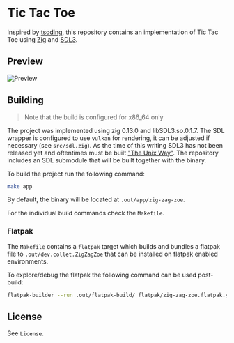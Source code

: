 # Tic Tac Toe

Inspired by [tsoding](https://www.youtube.com/watch?v=gCVMkKgs3uQ), this repository contains an implementation of Tic Tac Toe using [Zig](https://ziglang.org/) and [SDL3](https://wiki.libsdl.org/SDL3/FrontPage).

## Preview

![Preview](./preview.png)

## Building

> Note that the build is configured for x86_64 only

The project was implemented using zig 0.13.0 and libSDL3.so.0.1.7. The SDL wrapper is configured to use `vulkan` for rendering, it can be adjusted if necessary (see `src/sdl.zig`). As the time of this writing SDL3 has not been released yet and oftentimes must be built ["The Unix Way"](https://wiki.libsdl.org/SDL3/Installation). The repository includes an SDL submodule that will be built together with the binary.

To build the project run the following command:

```sh
make app
```

By default, the binary will be located at `.out/app/zig-zag-zoe`.

For the individual build commands check the `Makefile`.

### Flatpak

The `Makefile` contains a `flatpak` target which builds and bundles a flatpak file to `.out/dev.collet.ZigZagZoe` that can be installed on flatpak enabled environments.

To explore/debug the flatpak the following command can be used post-build:

```sh
flatpak-builder --run .out/flatpak-build/ flatpak/zig-zag-zoe.flatpak.yml sh
```

## License

See `License`.